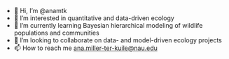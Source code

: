- 👋 Hi, I’m @anamtk
- 👀 I’m interested in quantitative and data-driven ecology
- 🌱 I’m currently learning Bayesian hierarchical modeling of wildlife populations and communities
- 💞️ I’m looking to collaborate on data- and model-driven ecology projects
- 📫 How to reach me ana.miller-ter-kuile@nau.edu

<!---
anamtk/anamtk is a ✨ special ✨ repository because its `README.md` (this file) appears on your GitHub profile.
You can click the Preview link to take a look at your changes.
--->
